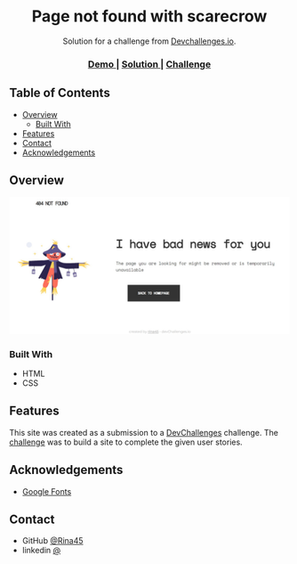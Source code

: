 <!-- Please update value in the {}  -->

<h1 align="center">Page not found with scarecrow</h1>

<div align="center">
   Solution for a challenge from  <a href="http://devchallenges.io" target="_blank">Devchallenges.io</a>.
</div>

<div align="center">
  <h3>
    <a href="https://not-found-responsive.netlify.app/">
      Demo
    </a>
    <span> | </span>
    <a href="https://github.com/Rina45/scarecrow-not-found/">
      Solution
    </a>
    <span> | </span>
    <a href="https://devchallenges.io/challenges/wBunSb7FPrIepJZAg0sY">
      Challenge
    </a>
  </h3>
</div>

<!-- TABLE OF CONTENTS -->

## Table of Contents

- [Overview](#overview)
  - [Built With](#built-with)
- [Features](#features)
- [Contact](#contact)
- [Acknowledgements](#acknowledgements)

<!-- OVERVIEW -->

## Overview

![screenshot](https://github.com/Rina45/scarecrow-not-found/blob/main/Screenshot.jpg?raw=true)

<!-- Introduce your projects by taking a screenshot or a gif. Try to tell visitors a story about your project by answering:

- Where can I see your demo?
- What was your experience?
- What have you learned/improved?
- Your wisdom? :) -->

### Built With

<!-- This section should list any major frameworks that you built your project using. Here are a few examples.-->

- HTML
- CSS

## Features

<!-- List the features of your application or follow the template. Don't share the figma file here :) -->

This site was created as a submission to a [DevChallenges](https://devchallenges.io/challenges) challenge. The [challenge](https://devchallenges.io/challenges/wBunSb7FPrIepJZAg0sY) was to build a site to complete the given user stories.

## Acknowledgements


- [Google Fonts](https://fonts.google.com/)

## Contact

<!-- - Website [your-website.com](https://{your-web-site-link}) -->
- GitHub [@Rina45](https://{github.com/Rina45})
- linkedin [@](https://{twitter.com/your-username})
